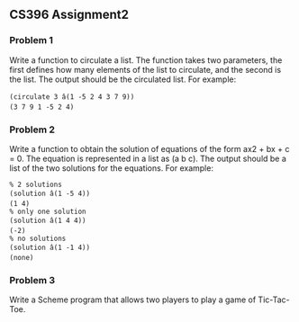 ## CS396 Assignment2 ##

### Problem 1 ###
Write a function to circulate a list. The function takes two parameters, the first defines how many elements of the list to circulate, and the second is the list. The output should be the circulated list. For example: 

    (circulate 3 â(1 -5 2 4 3 7 9))
    (3 7 9 1 -5 2 4) 
 
### Problem 2 ###
Write a function to obtain the solution of equations of the form ax2 + bx + c = 0. The equation is represented in a list as (a b c). The output should be a list of the two solutions for the equations. For example: 

    % 2 solutions 
    (solution â(1 -5 4)) 
    (1 4) 
    % only one solution 
    (solution â(1 4 4)) 
    (-2) 
    % no solutions 
    (solution â(1 -1 4)) 
    (none) 

### Problem 3 ###

Write a Scheme program that allows two players to play a game of Tic-Tac-Toe.
